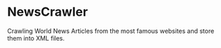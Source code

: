 # NewsCrawler
Crawling World News Articles from the most famous websites and store them into XML files.

